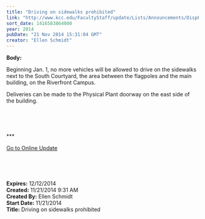 ```yaml
---
title: "Driving on sidewalks prohibited"
link: "http://www.kcc.edu/FacultyStaff/update/Lists/Announcements/DispForm.aspx?ID=1741"
sort_date: 1416583864000
year: 2014
pubDate: "21 Nov 2014 15:31:04 GMT"
creator: "Ellen Schmidt"
---
```


<div><b>Body:</b> <div class="ExternalClass9852DA9679764BBBBDBA8BC132ABDF57"><p>​Beginning Jan. 1, no more vehicles will be allowed to drive on the sidewalks next to the South Courtyard, the area between the flagpoles and the main building, on the Riverfront Campus.</p>
<p>Deliveries can be made to the Physical Plant doorway on the east side of the building.</p>
<p> </p>
<p> </p>
<p>***</p>
<p><a href="/update">Go to Online Update</a></p>
<p> </p>
<p> </p></div></div>
<div><b>Expires:</b> 12/12/2014</div>
<div><b>Created:</b> 11/21/2014 9:31 AM</div>
<div><b>Created By:</b> Ellen Schmidt</div>
<div><b>Start Date:</b> 11/21/2014</div>
<div><b>Title:</b> Driving on sidewalks prohibited</div>
